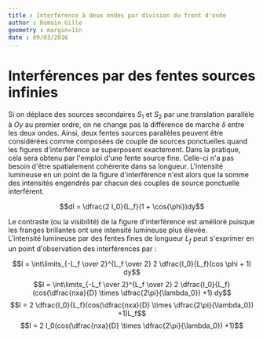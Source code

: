 ```yaml
---
title : Interférence à deux ondes par division du front d'onde
author : Romain Gille
geometry : margin=1in
date : 09/03/2016
...
```


# Interférences par des fentes sources infinies

Si on déplace des sources secondaires $S_1 \text{ et } S_2$ par une translation
parallèle à $Oy$ au premier ordre, on ne change pas la différence de marche
$\delta$ entre les deux ondes. Ainsi, deux fentes sources parallèles peuvent
être considérées comme composées de couple de sources ponctuelles quand les
figures d'interférence se superposent exactement. Dans la pratique, cela sera
obtenu par l'emploi d'une fente source fine. Celle-ci n'a pas besoin d'être
spatialement cohérente dans sa longueur. L'intensité lumineuse en un point de la
figure d'interférence n'est alors que la somme des intensités engendrés par
chacun des couples de source ponctuelle interférent.

$$dI = \dfrac{2 I_0}{L_f}(1 + \cos{\phi})dy$$

Le contraste (ou la visibilité) de la figure d'interférence est amélioré puisque
les franges brillantes ont une intensité lumineuse plus élevée.  
L'intensité lumineuse par des fentes fines de longueur $L_f$ peut s'exprimer en
un point d'observation des interférences par :

$$I = \int\limits_{-L_f \over 2}^{L_f \over 2} 2 \dfrac{I_0}{L_f}(cos \phi + 1) dy$$
$$I = \int\limits_{-L_f \over 2}^{L_f \over 2} 2 \dfrac{I_0}{L_f}(cos(\dfrac{nxa}{D} \times \dfrac{2\pi}{\lambda_0}) +1) dy$$
$$I = 2 \dfrac{I_0}{L_f}(cos(\dfrac{nxa}{D} \times \dfrac{2\pi}{\lambda_0}) +1)L_f$$
$$I = 2 I_0(cos(\dfrac{nxa}{D} \times \dfrac{2\pi}{\lambda_0}) +1)$$
